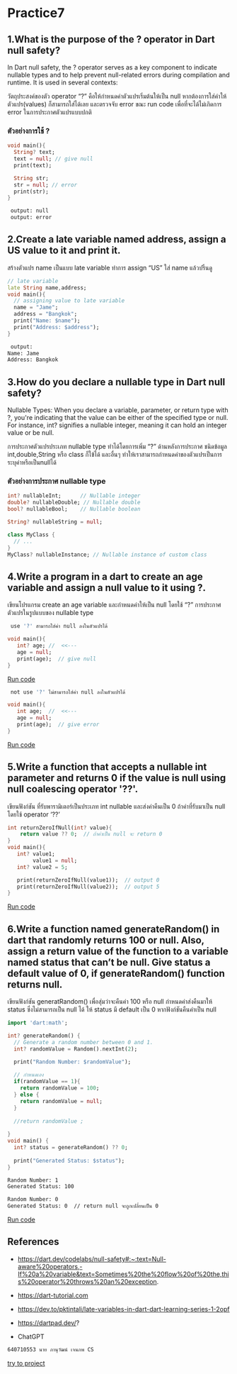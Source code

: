 # Practice7

## 1.What is the purpose of the ? operator in Dart null safety?
In Dart null safety, the ? operator serves as a key component to indicate nullable types and to help prevent null-related errors during compilation and runtime. It is used in several contexts:

  วัตถุประสงค์ของตัว operator “?” คือให้กำหนดค่าตัวแปรเริ่มต้นให้เป็น null 
หากต้องการใส่ค่าให้ตัวแปร(values) ก็สามารถใส่ได้เลย และตรวจจับ error ขณะ run code เพื่อที่จะได้ไม่เกิดการ error 
ในการประกาศตัวแปรแบบปกติ

### ตัวอย่างการใช้ ?

```dart
void main(){
  String? text;
  text = null; // give null
  print(text);

  String str;
  str = null; // error
  print(str);
}
```
```bash
 output: null
 output: error
```

## 2.Create a late variable named address, assign a US value to it and print it.
สร้างตัวแปร name เป็นแบบ late variable ทำการ assign “US” ใส่ name แล้วปริ้นดู
```dart
// late variable
late String name,address;
void main(){
  // assigning value to late variable
  name = "Jame";
  address = "Bangkok";
  print("Name: $name");   
  print("Address: $address");
}
```
```bash
 output:
Name: Jame
Address: Bangkok
```

## 3.How do you declare a nullable type in Dart null safety?
Nullable Types: When you declare a variable, parameter, or return type with ?, you're indicating that the value can be either of the specified type or null. For instance, int? signifies a nullable integer, meaning it can hold an integer value or be null.

การประกาศตัวแปรประเภท nullable type ทำได้โดยการเพิ่ม “?” ด้านหลังการประกาศ ชนิดข้อมูล int,double,String หรือ class ก็ใข้ได้ และอื่นๆ ทำให้เราสามารถกำหนดค่าของตัวแปรเป็นการระบุค่าหรือเป็นnullได้

### ตัวอย่างการประกาศ nullable type

```dart
int? nullableInt;      // Nullable integer
double? nullableDouble; // Nullable double
bool? nullableBool;    // Nullable boolean

String? nullableString = null;
```
```dart
class MyClass {
  // ...
}
MyClass? nullableInstance; // Nullable instance of custom class
```
## 4.Write a program in a dart to create an age variable and assign a null value to it using ?.
เขียนโปรแกรม create an age variable และกำหนดค่าให้เป็น null โดยใช้ “?”
การประกาศตัวแปรในรูปแบบของ nullable type

```bash
 use '?' สามารถใส่ค่า null ลงในตัวแปรได้
```

```dart
void main(){
   int? age; //  <<---
   age = null;
   print(age);  // give null
}
```
[Run code](https://dartpad.dev/?iex4wegg.1)
```bash
 not use '?' ไม่สามารถใส่ค่า null ลงในตัวแปรได้
```

```dart
void main(){
   int age;  //  <<---
   age = null;
   print(age);  // give error
}
```
[Run code](https://dartpad.dev/?iex4glrutfu2)
## 5.Write a function that accepts a nullable int parameter and returns 0 if the value is null using null coalescing operator '??'.
เขียนฟังก์ชัน ที่รับพารามิเตอร์เป็นประเภท int nullable และส่งค่าคืนเป็น 0 ถ้าค่าที่รับมาเป็น null โดยใช้ operator ‘??’
```dart
int returnZeroIfNull(int? value){
    return value ?? 0;  // ถ้าค่าเป็น null จะ return 0
}
void main(){
   int? value1;
        value1 = null;
   int? value2 = 5;

   print(returnZeroIfNull(value1));  // output 0
   print(returnZeroIfNull(value2));  // output 5
}
```
[Run code](https://dartpad.dev/?idex.5)

## 6.Write a function named generateRandom() in dart that randomly returns 100 or null. Also, assign a return value of the function to a variable named status that can’t be null. Give status a default value of 0, if generateRandom() function returns null.

เขียนฟังก์ชัน generatRandom() เพื่อสุ่มว่าจะคืนค่า 100 หรือ null 
กำหนดค่าส่งคืนมาให้ status ซึ่งไม่สามารถเป็น null ได้ 
ให้ status มี default เป็น 0 หากฟังก์ชันคืนค่าเป็น null

```dart
import 'dart:math';

int? generateRandom() {
  // Generate a random number between 0 and 1.
  int? randomValue = Random().nextInt(2);

  print("Random Number: $randomValue");
  
  // กำหนดเอง
  if(randomValue == 1){
    return randomValue = 100;
  } else {
    return randomValue = null;
  }
  
  //return randomValue ;
  
}
void main() {
  int? status = generateRandom() ?? 0;
   
  print("Generated Status: $status");
}
```

```bash
Random Number: 1
Generated Status: 100
```
```bash
Random Number: 0
Generated Status: 0  // return null จะถูกเปลี่ยนเป็น 0
```
[Run code](https://dartpad.dev/?iex6)

</details>

## References

- https://dart.dev/codelabs/null-safety#:~:text=Null-aware%20operators,-If%20a%20variable&text=Sometimes%20the%20flow%20of%20the,this%20operator%20throws%20an%20exception.

- https://dart-tutorial.com

- https://dev.to/pktintali/late-variables-in-dart-dart-learning-series-1-2opf

- https://dartpad.dev/?

- ChatGPT

```bash
640710553 นาย ภานุวัฒน์ เจนภพ CS
```
[try to project](https://www.educative.io/learn/home)




